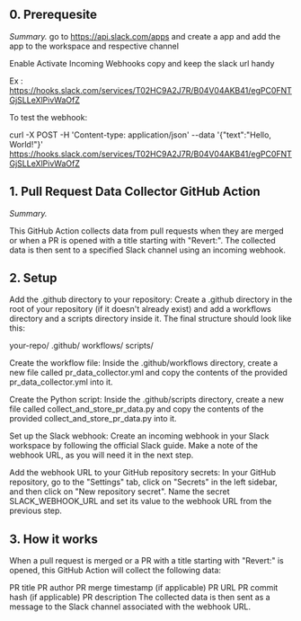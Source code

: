 ## 0. Prerequesite 
*Summary.*
go to https://api.slack.com/apps  and create a app  and add the app to the workspace and respective channel

Enable Activate Incoming Webhooks copy and keep the slack url handy

Ex : https://hooks.slack.com/services/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

To test the webhook:

curl -X POST -H 'Content-type: application/json' --data '{"text":"Hello, World!"}' https://hooks.slack.com/services/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

## 1. Pull Request Data Collector GitHub Action
*Summary.*

This GitHub Action collects data from pull requests when they are merged or when a PR is opened with a title starting with "Revert:". The collected data is then sent to a specified Slack channel using an incoming webhook.

## 2. Setup
Add the .github directory to your repository: Create a .github directory in the root of your repository (if it doesn't already exist) and add a workflows directory and a scripts directory inside it. The final structure should look like this:

your-repo/
  .github/
    workflows/
    scripts/

Create the workflow file: Inside the .github/workflows directory, create a new file called pr_data_collector.yml and copy the contents of the provided pr_data_collector.yml into it.

Create the Python script: Inside the .github/scripts directory, create a new file called collect_and_store_pr_data.py and copy the contents of the provided collect_and_store_pr_data.py into it.

Set up the Slack webhook: Create an incoming webhook in your Slack workspace by following the official Slack guide. Make a note of the webhook URL, as you will need it in the next step.

Add the webhook URL to your GitHub repository secrets: In your GitHub repository, go to the "Settings" tab, click on "Secrets" in the left sidebar, and then click on "New repository secret". Name the secret SLACK_WEBHOOK_URL and set its value to the webhook URL from the previous step.

## 3. How it works

When a pull request is merged or a PR with a title starting with "Revert:" is opened, this GitHub Action will collect the following data:

PR title
PR author
PR merge timestamp (if applicable)
PR URL
PR commit hash (if applicable)
PR description
The collected data is then sent as a message to the Slack channel associated with the webhook URL.


   